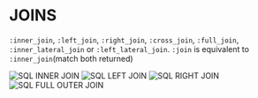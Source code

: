 # JOINS

`:inner_join`, `:left_join`, `:right_join`, `:cross_join`, `:full_join`, `:inner_lateral_join` or `:left_lateral_join`. `:join` is equivalent to `:inner_join`(match both returned)

![SQL INNER JOIN](https://www.w3schools.com/sql/img_innerjoin.gif) ![SQL LEFT JOIN](https://www.w3schools.com/sql/img_leftjoin.gif) ![SQL RIGHT JOIN](https://www.w3schools.com/sql/img_rightjoin.gif) ![SQL FULL OUTER JOIN](https://www.w3schools.com/sql/img_fulljoin.gif)

